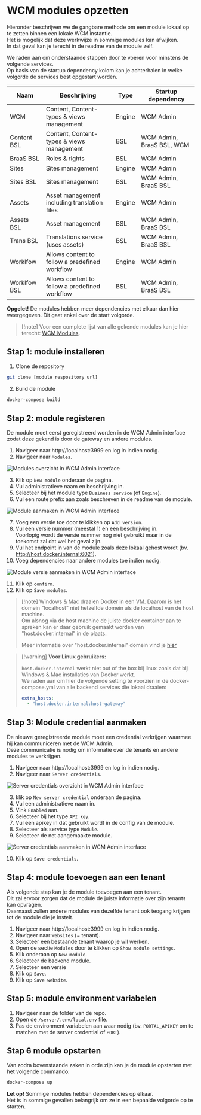 # WCM modules opzetten

Hieronder beschrijven we de gangbare methode om een module lokaal op te zetten binnen een lokale WCM instantie.\
Het is mogelijk dat deze werkwijze in sommige modules kan afwijken.\
In dat geval kan je terecht in de readme van de module zelf.

We raden aan om onderstaande stappen door te voeren voor minstens de volgende services.\
Op basis van de startup dependency kolom kan je achterhalen in welke volgorde de services best opgestart worden.

| Naam         | Beschrijving                                   | Type   | Startup dependency        |
|--------------|------------------------------------------------|--------|---------------------------|
| WCM          | Content, Content-types & views management      | Engine | WCM Admin                 |
| Content BSL  | Content, Content-types & views management      | BSL    | WCM Admin, BraaS BSL, WCM |
| BraaS BSL    | Roles & rights                                 | BSL    | WCM Admin                 |
| Sites        | Sites management                               | Engine | WCM Admin                 |
| Sites BSL    | Sites management                               | BSL    | WCM Admin, BraaS BSL      |
| Assets       | Asset management including translation files   | Engine | WCM Admin                 |
| Assets BSL   | Asset management                               | BSL    | WCM Admin, BraaS BSL      |
| Trans BSL    | Translations service (uses assets)             | BSL    | WCM Admin, BraaS BSL      |
| Worklfow     | Allows content to follow a predefined workflow | Engine | WCM Admin                 |
| Worklfow BSL | Allows content to follow a predefined workflow | BSL    | WCM Admin, BraaS BSL      |

**Opgelet!** De modules hebben meer dependencies met elkaar dan hier weergegeven. Dit gaat enkel over de start volgorde.

> [!note] Voor een complete lijst van alle gekende modules kan je hier terecht: [WCM Modules](/content/wcm-modules.md).

## Stap 1: module installeren

1. Clone de repository
```bash
git clone [module respository url]
```
2. Build de module
```bash
docker-compose build
```

## Stap 2: module registeren
De module moet eerst geregistreerd worden in de WCM Admin interface zodat deze gekend is door de gateway en andere modules.

1. Navigeer naar http://localhost:3999 en log in indien nodig.
2. Navigeer naar `Modules`.

  ![Modules overzicht in WCM Admin interface](../../../assets/wcm-admin-modules-overview.png ':size=600')

3. Klik op `New module` onderaan de pagina.
4. Vul administratieve naam en beschrijving in.
5. Selecteer bij het module type `Business service` (of `Engine`).
6. Vul een route prefix aan zoals beschreven in de readme van de module.

  ![Module aanmaken in WCM Admin interface](../../../assets/wcm-admin-modules-general-info.png ':size=600')

7. Voeg een versie toe door te klikken op `Add version`.
8. Vul een versie nummer (meestal 1) en een beschrijving in.\
  Voorlopig wordt de versie nummer nog niet gebruikt maar in de toekomst zal dat wel het geval zijn.
9. Vul het endpoint in van de module zoals deze lokaal gehost wordt (bv. http://host.docker.internal:6021).
10. Voeg dependencies naar andere modules toe indien nodig.

  ![Module versie aanmaken in WCM Admin interface](../../../assets/wcm-admin-modules-version.png ':size=500')

11. Klik op `confirm`.
12. Klik op `Save modules`.

> [!note] Windows & Mac draaien Docker in een VM. Daarom is het domein "localhost" niet hetzelfde domein als de localhost van de host machine.\
> Om alsnog via de host machine de juiste docker container aan te spreken kan er daar gebruik gemaakt worden van "host.docker.internal" in de plaats. 
>
> Meer informatie over "host.docker.internal" domein vind je [hier](https://docs.docker.com/desktop/windows/networking/)

> [!warning] **Voor Linux gebruikers:**
>
> `host.docker.internal` werkt niet out of the box bij linux zoals dat bij Windows & Mac installaties van Docker werkt.\
> We raden aan om hier de volgende setting te voorzien in de docker-compose.yml van alle backend services die lokaal draaien:
>
> ```yaml
> extra_hosts:
>   - "host.docker.internal:host-gateway"
> ```

## Stap 3: Module credential aanmaken
De nieuwe geregistreerde module moet een credential verkrijgen waarmee hij kan communiceren met de WCM Admin.\
Deze communicatie is nodig om informatie over de tenants en andere modules te verkrijgen.

1. Navigeer naar http://localhost:3999 en log in indien nodig.
2. Navigeer naar `Server credentials`.

  ![Server credentials overzicht in WCM Admin interface](../../../assets/wcm-admin-credentials-overview.png ':size=600')

3. klik op `New server credential` onderaan de pagina.
4. Vul een administratieve naam in.
5. Vink `Enabled` aan.
6. Selecteer bij het type `API key`.
7. Vul een apikey in dat gebruikt wordt in de config van de module.
8. Selecteer als service type `Module`.
9. Selecteer de net aangemaakte module.

  ![Server credentials aanmaken in WCM Admin interface](../../../assets/wcm-admin-credentials-create.png ':size=600')

10. Klik op `Save credentials`.

## Stap 4: module toevoegen aan een tenant
Als volgende stap kan je de module toevoegen aan een tenant.\
Dit zal ervoor zorgen dat de module de juiste informatie over zijn tenants kan opvragen.\
Daarnaast zullen andere modules van dezelfde tenant ook teogang krijgen tot de module die je instelt.

1. Navigeer naar http://localhost:3999 en log in indien nodig.
2. Navigeer naar `Websites` (= tenant).
3. Selecteer een bestaande tenant waarop je wil werken.
4. Open de sectie `Modules` door te klikken op `Show module settings`.
5. Klik onderaan op `New module`.
6. Selecteer de backend module.
7. Selecteer een versie
8. Klik op `Save`.
9. Klik op `Save website`.

## Stap 5: module environment variabelen
1. Navigeer naar de folder van de repo.
2. Open de `/server/.env/local.env` file.
3. Pas de environment variabelen aan waar nodig (bv. `PORTAL_APIKEY` om te matchen met de server credential of `PORT`).

## Stap 6 module opstarten

Van zodra bovenstaande zaken in orde zijn kan je de module opstarten met het volgende commando:

```bash
docker-compose up
```

**Let op!** Sommige modules hebben dependencies op elkaar.\
Het is in sommige gevallen belangrijk om ze in een bepaalde volgorde op te starten.
